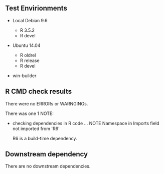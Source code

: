 ## Test Envirionments

* Local Debian 9.6
  * R 3.5.2
  * R devel

* Ubuntu 14.04
  * R oldrel
  * R release
  * R devel

* win-builder

## R CMD check results
There were no ERRORs or WARNGINGs.

There was one 1 NOTE:

* checking dependencies in R code ... NOTE
  Namespace in Imports field not imported from 'R6'

  R6 is a build-time dependency.

## Downstream dependency
There are no downstream dependencies.
